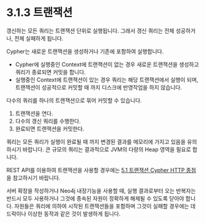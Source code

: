 # 3.1.3 트랜잭션

갱신하는 모든 쿼리는 트랜잭션 단위로 실행됩니다. 그래서 갱신 쿼리는 전체 성공하거나, 전체 실패하게 됩니다.

Cypher는 새로운 트랜잭션을 생성하거나 기존에 포함하여 실행합니다.

* Cypher에 실행중인 Context에 트랜잭션이 없는 경우 새로운 트랜잭션을 생성하고 쿼리가 종료되면 커밋을 합니다.
* 실행중인 Context에 트랜잭션이 있는 경우 쿼리는 해당 트랜잭션에서 실행이 되며, 트랜잭션이 성공적으로 커밋할 때 까지 디스크에 반영작업을 하지 않습니다.

다수의 쿼리를 하나의 트랜잭션으로 묶어 커밋할 수 있습니다.

1. 트랜잭션을 연다.
2. 다수의 갱신 쿼리를 수행한다.
3. 완료되면 트랜잭션을 커밋한다.

쿼리는 모든 쿼리가 실행이 완료될 때 까지 변경된 결과를 메모리에 가지고 있음을 유의하시기 바랍니다. 큰 규모의 쿼리는 결과적으로 JVM의 다량의 Heap 영역을 필요로 합니다.

REST API를 이용하여 트랜잭션을 사용할 경우에는 [5.1 트랜잭션 Cypher HTTP 종점](/chapter5/chapter5_1.md)을 참고하시기 바랍니다.

서버 확장을 작성하거나 Neo4j 내장기능을 사용할 때, 실행 결과로부터 오는 반복자는 반드시 모두 사용하거나 그것에 종속된 자원이 정확하게 해제될 수 있도록 닫아야 합니다. 자원들은 쿼리에 의하여 시작된 트랜잭션들을 포함하며 그것이 실패할 경우에는 데드락이나 이상한 동작과 같은 것이 발생하게 됩니다.

